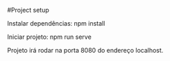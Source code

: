 #Project setup

Instalar dependências:
npm install

Iniciar projeto:
npm run serve

Projeto irá rodar na porta 8080 do endereço localhost.

